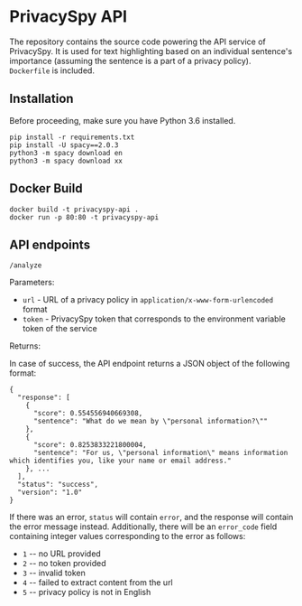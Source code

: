 # PrivacySpy API
The repository contains the source code powering the API service of PrivacySpy. It is used for text highlighting based on an individual sentence's importance (assuming the sentence is a part of a privacy policy). `Dockerfile` is included.

## Installation
Before proceeding, make sure you have Python 3.6 installed.
```
pip install -r requirements.txt
pip install -U spacy==2.0.3
python3 -m spacy download en
python3 -m spacy download xx
```

## Docker Build
```
docker build -t privacyspy-api .
docker run -p 80:80 -t privacyspy-api
```

## API endpoints
`/analyze`

Parameters:

- `url` - URL of a privacy policy in `application/x-www-form-urlencoded` format
- `token` - PrivacySpy token that corresponds to the environment variable token of the service

Returns:

In case of success, the API endpoint returns a JSON object of the following format:

```
{
  "response": [
    {
      "score": 0.554556940669308, 
      "sentence": "What do we mean by \"personal information?\""
    }, 
    {
      "score": 0.8253833221800004, 
      "sentence": "For us, \"personal information\" means information which identifies you, like your name or email address."
    }, ...
  ], 
  "status": "success", 
  "version": "1.0"
}
```
If there was an error, `status` will contain `error`, and the response will contain the error message instead. Additionally, there will be an `error_code` field containing integer values corresponding to the error as follows:
- `1` -- no URL provided
- `2` -- no token provided
- `3` -- invalid token
- `4` -- failed to extract content from the url
- `5` -- privacy policy is not in English
